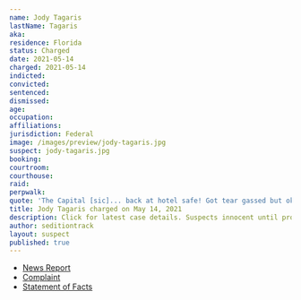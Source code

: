 ```yaml
---
name: Jody Tagaris
lastName: Tagaris
aka:
residence: Florida
status: Charged
date: 2021-05-14
charged: 2021-05-14
indicted:
convicted:
sentenced:
dismissed:
age:
occupation:
affiliations:
jurisdiction: Federal
image: /images/preview/jody-tagaris.jpg
suspect: jody-tagaris.jpg
booking:
courtroom:
courthouse:
raid:
perpwalk:
quote: 'The Capital [sic]... back at hotel safe! Got tear gassed but okay!'
title: Jody Tagaris charged on May 14, 2021
description: Click for latest case details. Suspects innocent until proven guilty.
author: seditiontrack
layout: suspect
published: true
---
```


- [News Report](https://lawandcrime.com/u-s-capitol-siege/got-tear-gassed-but-okay-woman-charged-with-entering-u-s-capitol-building-through-broken-window-during-siege/)
- [Complaint](https://extremism.gwu.edu/sites/g/files/zaxdzs2191/f/Jody%20Lynn%20Tagaris%20Criminal%20Complaint.pdf)
- [Statement of Facts](https://extremism.gwu.edu/sites/g/files/zaxdzs2191/f/Jody%20Lynn%20Tagaris%20Criminal%20Complaint.pdf)
